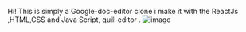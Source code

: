 Hi! This is simply a Google-doc-editor clone i make it with the ReactJs ,HTML,CSS and Java Script, quill editor . ![image](https://github.com/vishal1015/Google-doc-clone-/assets/109803237/5d2ab18b-d876-4785-98df-01ae9f2306b7)
